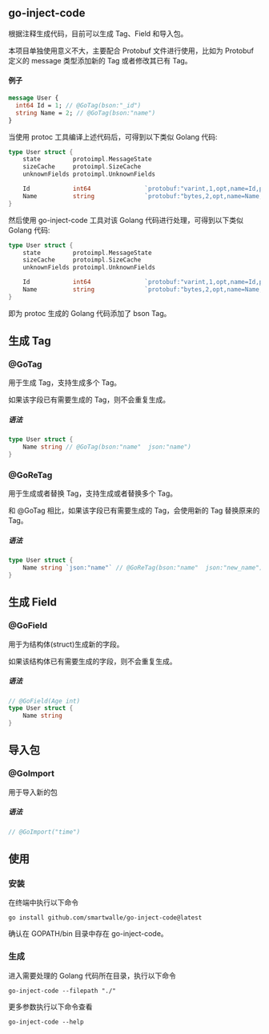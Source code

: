 ## go-inject-code

根据注释生成代码，目前可以生成 Tag、Field 和导入包。

本项目单独使用意义不大，主要配合 Protobuf 文件进行使用，比如为 Protobuf 定义的 message 类型添加新的 Tag 或者修改其已有 Tag。

#### 例子

```protobuf
message User {
  int64 Id = 1; // @GoTag(bson:"_id")
  string Name = 2; // @GoTag(bson:"name")
}
```

当使用 protoc 工具编译上述代码后，可得到以下类似 Golang 代码:

```go
type User struct {
    state         protoimpl.MessageState
    sizeCache     protoimpl.SizeCache
    unknownFields protoimpl.UnknownFields

    Id            int64               `protobuf:"varint,1,opt,name=Id,proto3" json:"Id,omitempty"` // @GoTag(bson:"_id")
    Name          string              `protobuf:"bytes,2,opt,name=Name,proto3" json:"Name,omitempty"` // @GoTag(bson:"name")
}
```

然后使用 go-inject-code 工具对该 Golang 代码进行处理，可得到以下类似 Golang 代码:

```go
type User struct {
    state         protoimpl.MessageState
    sizeCache     protoimpl.SizeCache
    unknownFields protoimpl.UnknownFields

    Id            int64               `protobuf:"varint,1,opt,name=Id,proto3" json:"Id,omitempty" bson:"_id"` // @GoTag(bson:"_id")
    Name          string              `protobuf:"bytes,2,opt,name=Name,proto3" json:"Name,omitempty" bson:"name"` // @GoTag(bson:"name")
}
```

即为 protoc 生成的 Golang 代码添加了 bson Tag。

## 生成 Tag

### @GoTag

用于生成 Tag，支持生成多个 Tag。

如果该字段已有需要生成的 Tag，则不会重复生成。

##### 语法

```go
type User struct {
    Name string // @GoTag(bson:"name"  json:"name")
}
```

### @GoReTag

用于生成或者替换 Tag，支持生成或者替换多个 Tag。

和 @GoTag 相比，如果该字段已有需要生成的 Tag，会使用新的 Tag 替换原来的 Tag。

##### 语法

```go
type User struct {
    Name string `json:"name"` // @GoReTag(bson:"name"  json:"new_name")
}
```

## 生成 Field

### @GoField

用于为结构体(struct)生成新的字段。

如果该结构体已有需要生成的字段，则不会重复生成。

##### 语法
```go
// @GoField(Age int)
type User struct {
    Name string 
}
```

## 导入包

### @GoImport

用于导入新的包

##### 语法
```go
// @GoImport("time")
```

## 使用

### 安装

在终端中执行以下命令
```shell
go install github.com/smartwalle/go-inject-code@latest
```

确认在 GOPATH/bin 目录中存在 go-inject-code。

### 生成

进入需要处理的 Golang 代码所在目录，执行以下命令
```shell
go-inject-code --filepath "./"
```

更多参数执行以下命令查看
```shell
go-inject-code --help 
```